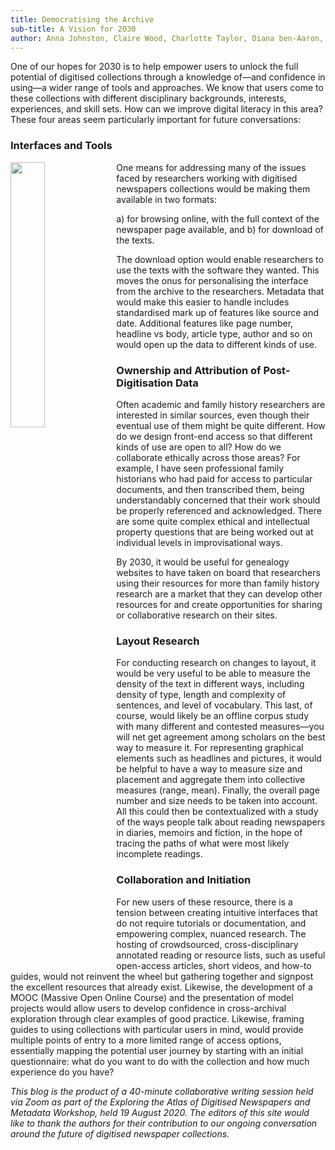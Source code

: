 ```yaml
---
title: Democratising the Archive
sub-title: A Vision for 2030
author: Anna Johnston, Claire Wood, Charlotte Taylor, Diana ben-Aaron, Claire Robinson
---
```


One of our hopes for 2030 is to help empower users to unlock the full potential of digitised collections through a knowledge of—and confidence in using—a wider range of tools and approaches. We know that users come to these collections with different disciplinary backgrounds, interests, experiences, and skill sets. How can we improve digital literacy in this area? These four areas seem particularly important for future conversations:

### Interfaces and Tools
<img src="https://miro.medium.com/max/700/1*lnXeodAG_h3yjbzRK9fjDw.jpeg" align="left" width="33%" padding="7px"> 
One means for addressing many of the issues faced by researchers working with digitised newspapers collections would be making them available in two formats: 

a) for browsing online, with the full context of the newspaper page available, and 
b) for download of the texts.  

The download option would enable researchers to use the texts with the software they wanted. This moves the onus for personalising the interface from the archive to the researchers. Metadata that would make this easier to handle includes standardised mark up of features like source and date. Additional features like page number, headline vs body, article type, author and so on would open up the data to different kinds of use.

### Ownership and Attribution of Post-Digitisation Data
Often academic and family history researchers are interested in similar sources, even though their eventual use of them might be quite different. How do we design front-end access so that different kinds of use are open to all? How do we collaborate ethically across those areas? For example, I have seen professional family historians who had paid for access to particular documents, and then transcribed them, being understandably concerned that their work should be properly referenced and acknowledged. There are some quite complex ethical and intellectual property questions that are being worked out at individual levels in improvisational ways.

By 2030, it would be useful for genealogy websites to have taken on board that researchers using their resources for more than family history research are a market that they can develop other resources for and create opportunities for sharing or collaborative research on their sites.  

### Layout Research
For conducting research on changes to layout, it would be very useful to be able to measure the density of the text in different ways, including density of type, length and complexity of sentences, and level of vocabulary. This last, of course, would likely be an offline corpus study with many different and contested measures—you will net get agreement among scholars on the best way to measure it. For representing graphical elements such as headlines and pictures, it would be helpful to have a way to measure size and placement and aggregate them into collective measures (range, mean). Finally, the overall page number and size needs to be taken into account. All this could then be contextualized with a study of the ways people talk about reading newspapers in diaries, memoirs and fiction, in the hope of tracing the paths of what were most likely incomplete readings.

### Collaboration and Initiation 
For new users of these resource, there is a tension between creating intuitive interfaces that do not require tutorials or documentation, and empowering complex, nuanced research.  The hosting of crowdsourced, cross-disciplinary annotated reading or resource lists, such as useful open-access articles, short videos, and how-to guides, would not reinvent the wheel but gathering together and signpost the excellent resources that already exist. Likewise, the development of a MOOC (Massive Open Online Course) and the presentation of model projects would allow users to develop confidence in cross-archival exploration through clear examples of good practice. Likewise, framing guides to using collections with particular users in mind, would provide multiple points of entry to a more limited range of access options, essentially mapping the potential user journey by starting with an initial questionnaire: what do you want to do with the collection and how much experience do you have?

*This blog is the product of a 40-minute collaborative writing session held via Zoom as part of the Exploring the Atlas of Digitised Newspapers and Metadata Workshop, held 19 August 2020. The editors of this site would like to thank the authors for their contribution to our ongoing conversation around the future of digitised newspaper collections.*
